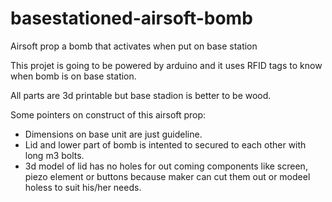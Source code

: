 # basestationed-airsoft-bomb
Airsoft prop a bomb that activates when put on base station

This projet is going to be powered by arduino and it uses RFID tags to know when bomb is on base station.

All parts are 3d printable but base stadion is better to be wood.

Some pointers on construct of this airsoft prop:

* Dimensions on base unit are just guideline.
* Lid and lower part of bomb is intented to secured to each other with long m3 bolts.
* 3d model of lid has no holes for out coming components like screen, piezo element or buttons because maker can cut them out or modeel holess to suit his/her needs.
